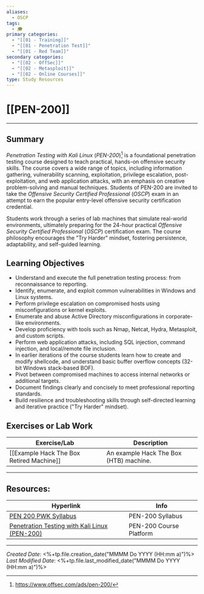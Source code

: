 ```yaml
---
aliases:
  - OSCP
tags:
  - 🎓
primary categories:
  - "[[01 - Training]]"
  - "[[01 - Penetration Test]]"
  - "[[01 - Red Team]]"
secondary categories:
  - "[[02 - OffSec]]"
  - "[[02 - Metasploit]]"
  - "[[02 - Online Courses]]"
type: Study Resources
---
```

# [[PEN-200]]

***
## Summary

*Penetration Testing with Kali Linux* (*PEN-200*)[^1] is a foundational penetration testing course designed to teach practical, hands-on offensive security skills. The course covers a wide range of topics, including information gathering, vulnerability scanning, exploitation, privilege escalation, post-exploitation, and web application attacks, with an emphasis on creative problem-solving and manual techniques. Students of PEN-200 are invited to take the *Offensive Security Certified Professional* (*OSCP*) exam in an attempt to earn the popular entry-level offensive security certification credential.

Students work through a series of lab machines that simulate real-world environments, ultimately preparing for the 24-hour practical *Offensive Security Certified Professional* (*OSCP*) certification exam. The course philosophy encourages the "Try Harder" mindset, fostering persistence, adaptability, and self-guided learning.

## Learning Objectives

* Understand and execute the full penetration testing process: from reconnaissance to reporting.
* Identify, enumerate, and exploit common vulnerabilities in Windows and Linux systems.
* Perform privilege escalation on compromised hosts using misconfigurations or kernel exploits.
* Enumerate and abuse Active Directory misconfigurations in corporate-like environments.
* Develop proficiency with tools such as Nmap, Netcat, Hydra, Metasploit, and custom scripts.
* Perform web application attacks, including SQL injection, command injection, and local/remote file inclusion.
* In earlier iterations of the course students learn how to create and modify shellcode, and understand basic buffer overflow concepts (32-bit Windows stack-based BOF).
* Pivot between compromised machines to access internal networks or additional targets.
* Document findings clearly and concisely to meet professional reporting standards.
* Build resilience and troubleshooting skills through self-directed learning and iterative practice ("Try Harder" mindset).

## Exercises or Lab Work

| Exercise/Lab                             | Description                            |
| ---------------------------------------- | -------------------------------------- |
| [[Example Hack The Box Retired Machine]] | An example Hack The Box (HTB) machine. |
***
## Resources:

| Hyperlink                                                                                                 | Info                    |
| --------------------------------------------------------------------------------------------------------- | ----------------------- |
| [PEN 200 PWK Syllabus](https://www.offsec.com/documentation/penetration-testing-with-kali.pdf)            | PEN-200 Syllabus        |
| [Penetration Testing with Kali Linux (PEN-200)](https://portal.offsec.com/courses/pen-200-44065/overview) | PEN-200 Course Platform |

[^1]: https://www.offsec.com/ads/pen-200/

***

*Created Date*: <%+tp.file.creation_date("MMMM Do YYYY (HH:mm a)")%>  
*Last Modified Date*: <%+tp.file.last_modified_date("MMMM Do YYYY (HH:mm a)")%>
